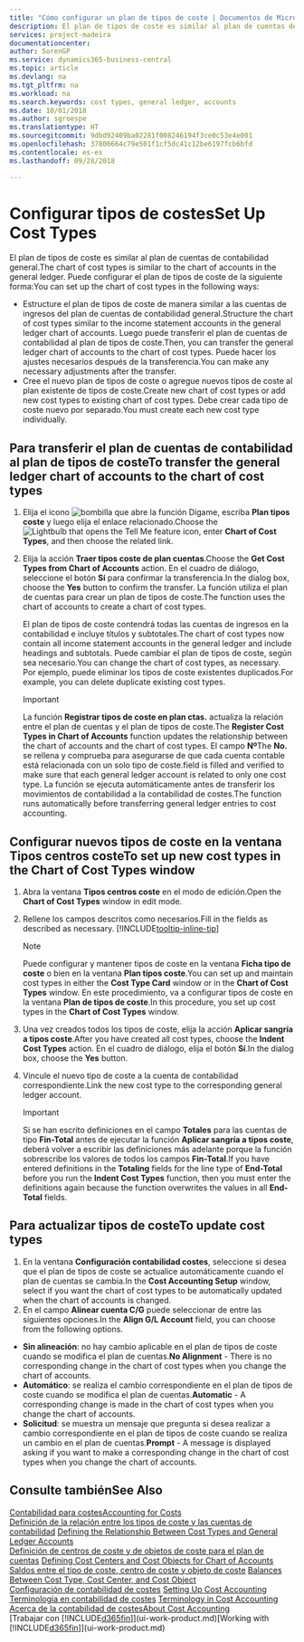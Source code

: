 ```yaml
---
title: "Cómo configurar un plan de tipos de coste | Documentos de Microsoft"
description: El plan de tipos de coste es similar al plan de cuentas de contabilidad general.
services: project-madeira
documentationcenter: 
author: SorenGP
ms.service: dynamics365-business-central
ms.topic: article
ms.devlang: na
ms.tgt_pltfrm: na
ms.workload: na
ms.search.keywords: cost types, general ledger, accounts
ms.date: 10/01/2018
ms.author: sgroespe
ms.translationtype: HT
ms.sourcegitcommit: 9dbd92409ba02281f008246194f3ce0c53e4e001
ms.openlocfilehash: 37800664c79e501f1cf5dc41c12be6197fcb6bfd
ms.contentlocale: es-es
ms.lasthandoff: 09/28/2018

---
```

# <a name="set-up-cost-types"></a><span data-ttu-id="0797e-103">Configurar tipos de costes</span><span class="sxs-lookup"><span data-stu-id="0797e-103">Set Up Cost Types</span></span>
<span data-ttu-id="0797e-104">El plan de tipos de coste es similar al plan de cuentas de contabilidad general.</span><span class="sxs-lookup"><span data-stu-id="0797e-104">The chart of cost types is similar to the chart of accounts in the general ledger.</span></span> <span data-ttu-id="0797e-105">Puede configurar el plan de tipos de coste de la siguiente forma:</span><span class="sxs-lookup"><span data-stu-id="0797e-105">You can set up the chart of cost types in the following ways:</span></span>  

-   <span data-ttu-id="0797e-106">Estructure el plan de tipos de coste de manera similar a las cuentas de ingresos del plan de cuentas de contabilidad general.</span><span class="sxs-lookup"><span data-stu-id="0797e-106">Structure the chart of cost types similar to the income statement accounts in the general ledger chart of accounts.</span></span> <span data-ttu-id="0797e-107">Luego puede transferir el plan de cuentas de contabilidad al plan de tipos de coste.</span><span class="sxs-lookup"><span data-stu-id="0797e-107">Then, you can transfer the general ledger chart of accounts to the chart of cost types.</span></span> <span data-ttu-id="0797e-108">Puede hacer los ajustes necesarios después de la transferencia.</span><span class="sxs-lookup"><span data-stu-id="0797e-108">You can make any necessary adjustments after the transfer.</span></span>  
-   <span data-ttu-id="0797e-109">Cree el nuevo plan de tipos de coste o agregue nuevos tipos de coste al plan existente de tipos de coste.</span><span class="sxs-lookup"><span data-stu-id="0797e-109">Create new chart of cost types or add new cost types to existing chart of cost types.</span></span> <span data-ttu-id="0797e-110">Debe crear cada tipo de coste nuevo por separado.</span><span class="sxs-lookup"><span data-stu-id="0797e-110">You must create each new cost type individually.</span></span>  

## <a name="to-transfer-the-general-ledger-chart-of-accounts-to-the-chart-of-cost-types"></a><span data-ttu-id="0797e-111">Para transferir el plan de cuentas de contabilidad al plan de tipos de coste</span><span class="sxs-lookup"><span data-stu-id="0797e-111">To transfer the general ledger chart of accounts to the chart of cost types</span></span>  
1.  <span data-ttu-id="0797e-112">Elija el icono ![bombilla que abre la función Dígame](media/ui-search/search_small.png "Dígame que desea hacer"), escriba **Plan tipos coste** y luego elija el enlace relacionado.</span><span class="sxs-lookup"><span data-stu-id="0797e-112">Choose the ![Lightbulb that opens the Tell Me feature](media/ui-search/search_small.png "Tell me what you want to do") icon, enter **Chart of Cost Types**, and then choose the related link.</span></span>  
2.  <span data-ttu-id="0797e-113">Elija la acción **Traer tipos coste de plan cuentas**.</span><span class="sxs-lookup"><span data-stu-id="0797e-113">Choose the **Get Cost Types from Chart of Accounts** action.</span></span> <span data-ttu-id="0797e-114">En el cuadro de diálogo, seleccione el botón **Sí** para confirmar la transferencia.</span><span class="sxs-lookup"><span data-stu-id="0797e-114">In the dialog box, choose the **Yes** button to confirm the transfer.</span></span> <span data-ttu-id="0797e-115">La función utiliza el plan de cuentas para crear un plan de tipos de coste.</span><span class="sxs-lookup"><span data-stu-id="0797e-115">The function uses the chart of accounts to create a chart of cost types.</span></span>  

    <span data-ttu-id="0797e-116">El plan de tipos de coste contendrá todas las cuentas de ingresos en la contabilidad e incluye títulos y subtotales.</span><span class="sxs-lookup"><span data-stu-id="0797e-116">The chart of cost types now contain all income statement accounts in the general ledger and include headings and subtotals.</span></span> <span data-ttu-id="0797e-117">Puede cambiar el plan de tipos de coste, según sea necesario.</span><span class="sxs-lookup"><span data-stu-id="0797e-117">You can change the chart of cost types, as necessary.</span></span> <span data-ttu-id="0797e-118">Por ejemplo, puede eliminar los tipos de coste existentes duplicados.</span><span class="sxs-lookup"><span data-stu-id="0797e-118">For example, you can delete duplicate existing cost types.</span></span>  

    > [!IMPORTANT]  
    >  <span data-ttu-id="0797e-119">La función **Registrar tipos de coste en plan ctas.** actualiza la relación entre el plan de cuentas y el plan de tipos de coste.</span><span class="sxs-lookup"><span data-stu-id="0797e-119">The **Register Cost Types in Chart of Accounts** function updates the relationship between the chart of accounts and the chart of cost types.</span></span> <span data-ttu-id="0797e-120">El campo **Nº**</span><span class="sxs-lookup"><span data-stu-id="0797e-120">The **No.**</span></span> <span data-ttu-id="0797e-121">se rellena y comprueba para asegurarse de que cada cuenta contable está relacionada con un solo tipo de coste.</span><span class="sxs-lookup"><span data-stu-id="0797e-121">field is filled and verified to make sure that each general ledger account is related to only one cost type.</span></span> <span data-ttu-id="0797e-122">La función se ejecuta automáticamente antes de transferir los movimientos de contabilidad a la contabilidad de costes.</span><span class="sxs-lookup"><span data-stu-id="0797e-122">The function runs automatically before transferring general ledger entries to cost accounting.</span></span>  

## <a name="to-set-up-new-cost-types-in-the-chart-of-cost-types-window"></a><span data-ttu-id="0797e-123">Configurar nuevos tipos de coste en la ventana Tipos centros coste</span><span class="sxs-lookup"><span data-stu-id="0797e-123">To set up new cost types in the Chart of Cost Types window</span></span>  
1.  <span data-ttu-id="0797e-124">Abra la ventana **Tipos centros coste** en el modo de edición.</span><span class="sxs-lookup"><span data-stu-id="0797e-124">Open the **Chart of Cost Types** window in edit mode.</span></span>  
2.  <span data-ttu-id="0797e-125">Rellene los campos descritos como necesarios.</span><span class="sxs-lookup"><span data-stu-id="0797e-125">Fill in the fields as described as necessary.</span></span> [!INCLUDE[tooltip-inline-tip](includes/tooltip-inline-tip_md.md)]

    > [!NOTE]  
    >  <span data-ttu-id="0797e-126">Puede configurar y mantener tipos de coste en la ventana **Ficha tipo de coste** o bien en la ventana **Plan tipos coste**.</span><span class="sxs-lookup"><span data-stu-id="0797e-126">You can set up and maintain cost types in either the **Cost Type Card** window or in the **Chart of Cost Types** window.</span></span> <span data-ttu-id="0797e-127">En este procedimiento, va a configurar tipos de coste en la ventana **Plan de tipos de coste**.</span><span class="sxs-lookup"><span data-stu-id="0797e-127">In this procedure, you set up cost types in the **Chart of Cost Types** window.</span></span>

3.  <span data-ttu-id="0797e-128">Una vez creados todos los tipos de coste, elija la acción **Aplicar sangría a tipos coste**.</span><span class="sxs-lookup"><span data-stu-id="0797e-128">After you have created all cost types, choose the **Indent Cost Types** action.</span></span> <span data-ttu-id="0797e-129">En el cuadro de diálogo, elija el botón **Sí**.</span><span class="sxs-lookup"><span data-stu-id="0797e-129">In the dialog box, choose the **Yes** button.</span></span>  
4.  <span data-ttu-id="0797e-130">Vincule el nuevo tipo de coste a la cuenta de contabilidad correspondiente.</span><span class="sxs-lookup"><span data-stu-id="0797e-130">Link the new cost type to the corresponding general ledger account.</span></span>  

    > [!IMPORTANT]  
    >  <span data-ttu-id="0797e-131">Si se han escrito definiciones en el campo **Totales** para las cuentas de tipo **Fin-Total** antes de ejecutar la función **Aplicar sangría a tipos coste**, deberá volver a escribir las definiciones más adelante porque la función sobrescribe los valores de todos los campos **Fin-Total**.</span><span class="sxs-lookup"><span data-stu-id="0797e-131">If you have entered definitions in the **Totaling** fields for the line type of **End-Total** before you run the **Indent Cost Types** function, then you must enter the definitions again because the function overwrites the values in all **End-Total** fields.</span></span>  

## <a name="to-update-cost-types"></a><span data-ttu-id="0797e-132">Para actualizar tipos de coste</span><span class="sxs-lookup"><span data-stu-id="0797e-132">To update cost types</span></span>  
1.  <span data-ttu-id="0797e-133">En la ventana **Configuración contabilidad costes**, seleccione si desea que el plan de tipos de coste se actualice automáticamente cuando el plan de cuentas se cambia.</span><span class="sxs-lookup"><span data-stu-id="0797e-133">In the **Cost Accounting Setup** window, select if you want the chart of cost types to be automatically updated when the chart of accounts is changed.</span></span>  
2.  <span data-ttu-id="0797e-134">En el campo **Alinear cuenta C/G** puede seleccionar de entre las siguientes opciones.</span><span class="sxs-lookup"><span data-stu-id="0797e-134">In the **Align G/L Account** field, you can choose from the following options.</span></span>  

- <span data-ttu-id="0797e-135">**Sin alineación**: no hay cambio aplicable en el plan de tipos de coste cuando se modifica el plan de cuentas.</span><span class="sxs-lookup"><span data-stu-id="0797e-135">**No Alignment** - There is no corresponding change in the chart of cost types when you change the chart of accounts.</span></span>  
- <span data-ttu-id="0797e-136">**Automático**: se realiza el cambio correspondiente en el plan de tipos de coste cuando se modifica el plan de cuentas.</span><span class="sxs-lookup"><span data-stu-id="0797e-136">**Automatic** - A corresponding change is made in the chart of cost types when you change the chart of accounts.</span></span>  
- <span data-ttu-id="0797e-137">**Solicitud**: se muestra un mensaje que pregunta si desea realizar a cambio correspondiente en el plan de tipos de coste cuando se realiza un cambio en el plan de cuentas.</span><span class="sxs-lookup"><span data-stu-id="0797e-137">**Prompt** - A message is displayed asking if you want to make a corresponding change in the chart of cost types when you change the chart of accounts.</span></span>  

## <a name="see-also"></a><span data-ttu-id="0797e-138">Consulte también</span><span class="sxs-lookup"><span data-stu-id="0797e-138">See Also</span></span>  
[<span data-ttu-id="0797e-139">Contabilidad para costes</span><span class="sxs-lookup"><span data-stu-id="0797e-139">Accounting for Costs</span></span>](finance-manage-cost-accounting.md)  
<span data-ttu-id="0797e-140">[Definición de la relación entre los tipos de coste y las cuentas de contabilidad](finance-defining-the-relationship-between-cost-types-and-general-ledger-accounts.md) </span><span class="sxs-lookup"><span data-stu-id="0797e-140">[Defining the Relationship Between Cost Types and General Ledger Accounts](finance-defining-the-relationship-between-cost-types-and-general-ledger-accounts.md) </span></span>  
<span data-ttu-id="0797e-141">[Definición de centros de coste y de objetos de coste para el plan de cuentas](finance-defining-cost-centers-and-cost-objects-for-chart-of-accounts.md) </span><span class="sxs-lookup"><span data-stu-id="0797e-141">[Defining Cost Centers and Cost Objects for Chart of Accounts](finance-defining-cost-centers-and-cost-objects-for-chart-of-accounts.md) </span></span>  
<span data-ttu-id="0797e-142">[Saldos entre el tipo de coste, centro de coste y objeto de coste](finance-balances-between-cost-type-cost-center-and-cost-object.md) </span><span class="sxs-lookup"><span data-stu-id="0797e-142">[Balances Between Cost Type, Cost Center, and Cost Object](finance-balances-between-cost-type-cost-center-and-cost-object.md) </span></span>  
<span data-ttu-id="0797e-143">[Configuración de contabilidad de costes](finance-set-up-cost-accounting.md) </span><span class="sxs-lookup"><span data-stu-id="0797e-143">[Setting Up Cost Accounting](finance-set-up-cost-accounting.md) </span></span>  
<span data-ttu-id="0797e-144">[Terminología en contabilidad de costes](finance-terminology-in-cost-accounting.md) </span><span class="sxs-lookup"><span data-stu-id="0797e-144">[Terminology in Cost Accounting](finance-terminology-in-cost-accounting.md) </span></span>  
[<span data-ttu-id="0797e-145">Acerca de la contabilidad de costes</span><span class="sxs-lookup"><span data-stu-id="0797e-145">About Cost Accounting</span></span>](finance-about-cost-accounting.md)  
<span data-ttu-id="0797e-146">[Trabajar con [!INCLUDE[d365fin](includes/d365fin_md.md)]](ui-work-product.md)</span><span class="sxs-lookup"><span data-stu-id="0797e-146">[Working with [!INCLUDE[d365fin](includes/d365fin_md.md)]](ui-work-product.md)</span></span>

